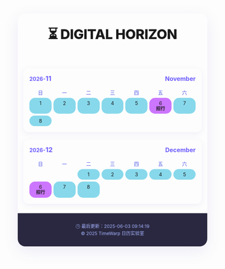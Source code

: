 <div style="max-width:600px; margin:0 auto; border-radius:20px; box-shadow:0 12px 40px rgba(90,70,180,0.1);">
    <div style="padding:30px 20px; border-radius:20px 20px 0 0;">
      <h1 style="margin:0; font-size:36px; text-align:center; font-weight:800; letter-spacing:-0.5px;">
          ⏳ DIGITAL HORIZON
      </h1>
    </div>
    <div style="padding:25px 15px; display:grid; grid-template-columns:repeat(auto-fit, minmax(280px, 1fr)); gap:20px;">
      <div style="border-radius:14px; padding:16px; box-shadow:0 4px 16px rgba(90,70,180,0.08);">
        <div style="color:#6D5DFD; font-weight:700; margin-bottom:12px; font-size:16px; display:flex; justify-content: space-between; align-items:center;">
          <div style="font-size: 14px;">2026-<span style="font-size: 18px; font-weight: 700;">11</span></div>
          <div>November</div>
        </div>
        <div style="display:grid; grid-template-columns:repeat(7, 1fr); gap:5px; font-size:13px; padding: 5px 0; color: #505be5;">
          <div style="text-align: center;">日</div>
          <div style="text-align: center;">一</div>
          <div style="text-align: center;">二</div>
          <div style="text-align: center;">三</div>
          <div style="text-align: center;">四</div>
          <div style="text-align: center;">五</div>
          <div style="text-align: center;">六</div>
        </div>
        <div style="display:grid; grid-template-columns:repeat(7, 1fr); gap:5px; font-size:13px;">
          <div style="text-align:center; padding:6px; opacity:1; background:
            #87d8eb; border-radius: 15px;">
              1   
          </div>
          <div style="text-align:center; padding:6px; opacity:1; background:
          #87d8eb; border-radius: 15px;">
              2               
          </div>
          <div style="text-align:center; padding:6px; opacity:1; background:
          #87d8eb; border-radius: 15px;">
              3              
          </div>
          <div style="text-align:center; padding:6px; opacity:1; background:
          #87d8eb; border-radius: 15px;">
              4              
          </div>
          <div style="text-align:center; padding:6px; opacity:1; background:
          #87d8eb; border-radius: 15px;">
              5             
          </div>
          <div style="text-align:center; padding:6px; opacity:1; background:
          #cc76ff; border-radius: 15px;">
              6
              <div style="font-size:12px; font-weight: 600; line-height:1.2;">
                招行
              </div>
          </div>
          <div style="text-align:center; padding:6px; opacity:1; background:
          #87d8eb; border-radius: 15px;">
              7               
          </div>
          <div style="text-align:center; padding:6px; opacity:1; background:
          #87d8eb; border-radius: 15px;">
              8               
          </div>
        </div>
      </div>
      <div style="border-radius:14px; padding:16px; box-shadow:0 4px 16px rgba(90,70,180,0.08);">
        <div style="color:#6D5DFD; font-weight:700; margin-bottom:12px; font-size:16px; display:flex; justify-content: space-between; align-items:center;">
          <div style="font-size: 14px;">2026-<span style="font-size: 18px; font-weight: 700;">12</span></div>
          <div>December</div>
        </div>
        <div style="display:grid; grid-template-columns:repeat(7, 1fr); gap:5px; font-size:13px; padding: 5px 0; color: #505be5;"><div style="text-align: center;">日</div><div style="text-align: center;">一</div><div style="text-align: center;">二</div><div style="text-align: center;">三</div><div style="text-align: center;">四</div><div style="text-align: center;">五</div><div style="text-align: center;">六</div></div>
        <div style="display:grid; grid-template-columns:repeat(7, 1fr); gap:5px; font-size:13px;">
          <div style="text-align:center; padding:6px; opacity:0; background:
            #87d8eb; border-radius: 15px;">  
          </div>
          <div style="text-align:center; padding:6px; opacity:0; background:
          #87d8eb; border-radius: 15px;">     
          </div>
          <div style="text-align:center; padding:6px; opacity:1; background:
          #87d8eb; border-radius: 15px;">
              1        
          </div>
          <div style="text-align:center; padding:6px; opacity:1; background:
          #87d8eb; border-radius: 15px;">
              2       
          </div>
          <div style="text-align:center; padding:6px; opacity:1; background:
          #87d8eb; border-radius: 15px;">
              3     
          </div>
          <div style="text-align:center; padding:6px; opacity:1; background:
          #87d8eb; border-radius: 15px;">
              4   
          </div>
          <div style="text-align:center; padding:6px; opacity:1; background:
          #87d8eb; border-radius: 15px;">
              5        
          </div>
          <div style="text-align:center; padding:6px; opacity:1; background:
          #cc76ff; border-radius: 15px;">
              6
              <div style="font-size:12px; font-weight: 600; line-height:1.2;">
                招行
              </div>
          </div>
          <div style="text-align:center; padding:6px; opacity:1; background:
          #87d8eb; border-radius: 15px;">
              7       
          </div>
          <div style="text-align:center; padding:6px; opacity:1; background:
          #87d8eb; border-radius: 15px;">
              8   
          </div>
        </div>
      </div>
    </div> 
    <div style="padding:25px; background:#2A2840; border-radius:0 0 20px 20px; text-align:center;">
      <p style="margin:0; color:#A5B3FD; font-size:12px; line-height:1.6;">
          🕒 最后更新：2025-06-03 09:14:19<br>
          © 2025 TimeWarp 日历实验室
      </p>
    </div>
  </div>
